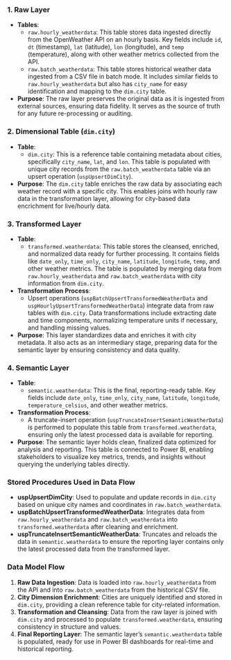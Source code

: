 ### 1. Raw Layer
- **Tables**:
  - `raw.hourly_weatherdata`: This table stores data ingested directly from the OpenWeather API on an hourly basis. Key fields include `id`, `dt` (timestamp), `lat` (latitude), `lon` (longitude), and `temp` (temperature), along with other weather metrics collected from the API.
  - `raw.batch_weatherdata`: This table stores historical weather data ingested from a CSV file in batch mode. It includes similar fields to `raw.hourly_weatherdata` but also has `city_name` for easy identification and mapping to the `dim.city` table.
- **Purpose**: The raw layer preserves the original data as it is ingested from external sources, ensuring data fidelity. It serves as the source of truth for any future re-processing or auditing.

### 2. Dimensional Table (`dim.city`)
- **Table**:
  - `dim.city`: This is a reference table containing metadata about cities, specifically `city_name`, `lat`, and `lon`. This table is populated with unique city records from the `raw.batch_weatherdata` table via an upsert operation (`uspUpsertDimCity`).
- **Purpose**: The `dim.city` table enriches the raw data by associating each weather record with a specific city. This enables joins with hourly raw data in the transformation layer, allowing for city-based data encrichment for live/hourly data.

### 3. Transformed Layer
- **Table**:
  - `transformed.weatherdata`: This table stores the cleansed, enriched, and normalized data ready for further processing. It contains fields like `date_only`, `time_only`, `city_name`, `latitude`, `longitude`, `temp`, and other weather metrics. The table is populated by merging data from `raw.hourly_weatherdata` and `raw.batch_weatherdata` with city information from `dim.city`.
- **Transformation Process**:
  - Upsert operations (`uspBatchUpsertTransformedWeatherData` and `uspHourlyUpsertTransformedWeatherData`) integrate data from raw tables with `dim.city`. Data transformations include extracting date and time components, normalizing temperature units if necessary, and handling missing values.
- **Purpose**: This layer standardizes data and enriches it with city metadata. It also acts as an intermediary stage, preparing data for the semantic layer by ensuring consistency and data quality.

### 4. Semantic Layer
- **Table**:
  - `semantic.weatherdata`: This is the final, reporting-ready table. Key fields include `date_only`, `time_only`, `city_name`, `latitude`, `longitude`, `temperature_celsius`, and other weather metrics.
- **Transformation Process**:
  - A truncate-insert operation (`uspTruncateInsertSemanticWeatherData`) is performed to populate this table from `transformed.weatherdata`, ensuring only the latest processed data is available for reporting.
- **Purpose**: The semantic layer holds clean, finalized data optimized for analysis and reporting. This table is connected to Power BI, enabling stakeholders to visualize key metrics, trends, and insights without querying the underlying tables directly.

### Stored Procedures Used in Data Flow
- **uspUpsertDimCity**: Used to populate and update records in `dim.city` based on unique city names and coordinates in `raw.batch_weatherdata`.
- **uspBatchUpsertTransformedWeatherData**: Integrates data from `raw.hourly_weatherdata` and `raw.batch_weatherdata` into `transformed.weatherdata` after cleaning and enrichment.
- **uspTruncateInsertSemanticWeatherData**: Truncates and reloads the data in `semantic.weatherdata` to ensure the reporting layer contains only the latest processed data from the transformed layer.

### Data Model Flow
1. **Raw Data Ingestion**: Data is loaded into `raw.hourly_weatherdata` from the API and into `raw.batch_weatherdata` from the historical CSV file.
2. **City Dimension Enrichment**: Cities are uniquely identified and stored in `dim.city`, providing a clean reference table for city-related information.
3. **Transformation and Cleansing**: Data from the raw layer is joined with `dim.city` and processed to populate `transformed.weatherdata`, ensuring consistency in structure and values.
4. **Final Reporting Layer**: The semantic layer’s `semantic.weatherdata` table is populated, ready for use in Power BI dashboards for real-time and historical reporting.

